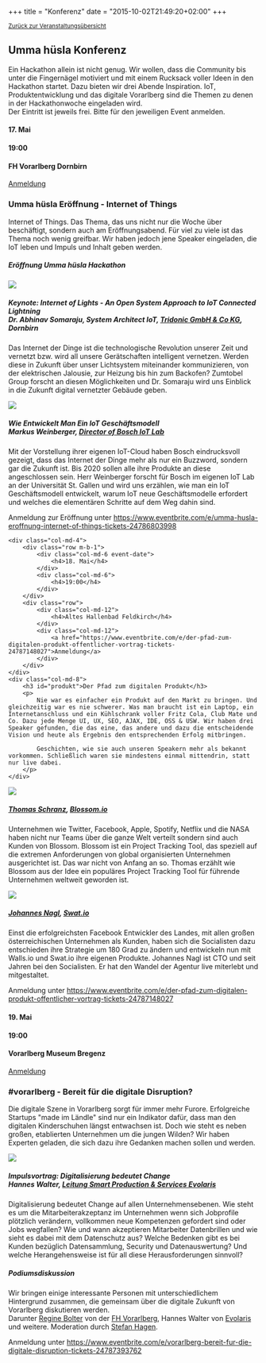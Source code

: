 +++
title = "Konferenz"
date = "2015-10-02T21:49:20+02:00"
+++

<small><a href="/veranstaltungen">Zurück zur Veranstaltungsübersicht</a></small>

## Umma hüsla Konferenz

Ein Hackathon allein ist nicht genug. Wir wollen, dass die Community bis unter die Fingernägel motiviert und mit einem Rucksack voller Ideen in den Hackathon startet. Dazu bieten wir drei Abende Inspiration. IoT, Produktentwicklung und das digitale Vorarlberg sind die Themen zu denen in der Hackathonwoche eingeladen wird.<br/>
Der Eintritt ist jeweils frei. Bitte für den jeweiligen Event anmelden.

<div id="iot" class="row event-list m-y-1 p-y-1">
	<div class="col-md-4">
		<div class="row m-b-1">
			<div class="col-md-6 event-date">
				<h4>17. Mai</h4>
			</div>
			<div class="col-md-6">
				<h4>19:00</h4>
			</div>
		</div>
		<div class="row">
			<div class="col-md-12">
				<h4>FH Vorarlberg Dornbirn</h4>
			</div>
			<div class="col-md-12">
				<a href="https://www.eventbrite.com/e/umma-husla-eroffnung-internet-of-things-tickets-24786803998">Anmeldung</a>
			</div>
		</div>
	</div>
	<div class="col-md-8">
		<h3>Umma hüsla Eröffnung - Internet of Things</h3>
		<p>
			Internet of Things. Das Thema, das uns nicht nur die Woche über beschäftigt, sondern auch am Eröffnungsabend. Für viel zu viele ist das Thema noch wenig greifbar. Wir haben jedoch jene Speaker eingeladen, die IoT leben und Impuls und Inhalt geben werden.
		</p>
	</div>
</div>
<div class="row m-b-1">
	<div class="col-md-2 col-md-offset-2">
	</div>
	<div class="col-md-8">
		<h5>Eröffnung Umma hüsla Hackathon</h5>
	</div>
</div>
<div class="row">
	<div class="col-md-2 col-md-offset-2"><img class="img-fluid" src="/img/speaker/abhinav.jpg" /></div>
	<div class="col-md-8">
		<h5>Keynote: Internet of Lights - An Open System Approach to IoT Connected Lightning<br/>Dr. Abhinav Somaraju, System Architect IoT, <a href="http://www.tridonic.com/">Tridonic GmbH &amp; Co KG</a>, Dornbirn </h5>
		<p>
			Das Internet der Dinge ist die technologische Revolution unserer Zeit und vernetzt bzw. wird all unsere Gerätschaften intelligent vernetzen. Werden diese in Zukunft über unser Lichtsystem miteinander kommunizieren, von der elektrischen Jalousie, zur Heizung bis hin zum Backofen? Zumtobel Group forscht an diesen Möglichkeiten und Dr. Somaraju wird uns Einblick in die Zukunft digital vernetzter Gebäude geben.
		</p>
	</div>
</div>
<div class="row">
	<div class="col-md-2 col-md-offset-2"><img class="img-fluid" src="/img/speaker/markus.jpg" /></div>
	<div class="col-md-8">
		<h5>Wie Entwickelt Man Ein IoT Geschäftsmodell<br/>Markus Weinberger, <a href="http://www.iot-lab.ch/">Director of Bosch IoT Lab</a></h5>
		<p>
			Mit der Vorstellung ihrer eigenen IoT-Cloud haben Bosch eindrucksvoll gezeigt, dass das Internet der Dinge mehr als nur ein Buzzword, sondern gar die Zukunft ist. Bis 2020 sollen alle ihre Produkte an diese angeschlossen sein. Herr Weinberger forscht für Bosch im eigenen IoT Lab an der Universität St. Gallen und wird uns erzählen, wie man ein IoT Geschäftsmodell entwickelt, warum IoT neue Geschäftsmodelle erfordert und welches die elementären Schritte auf dem Weg dahin sind.
		</p>
	</div>
</div>
<div class="row">
	<div class="col-md-8 col-md-offset-4">
		Anmeldung zur Eröffnung unter <a href="https://www.eventbrite.com/e/umma-husla-eroffnung-internet-of-things-tickets-24786803998">https://www.eventbrite.com/e/umma-husla-eroffnung-internet-of-things-tickets-24786803998</a>
	</div>
</div>
<div id="produkt" class="row event-list m-y-1 p-y-1">

	<div class="col-md-4">
		<div class="row m-b-1">
			<div class="col-md-6 event-date">
				<h4>18. Mai</h4>
			</div>
			<div class="col-md-6">
				<h4>19:00</h4>
			</div>
		</div>
		<div class="row">
			<div class="col-md-12">
				<h4>Altes Hallenbad Feldkirch</h4>
			</div>
			<div class="col-md-12">
				<a href="https://www.eventbrite.com/e/der-pfad-zum-digitalen-produkt-offentlicher-vortrag-tickets-24787148027">Anmeldung</a>
			</div>
		</div>
	</div>
	<div class="col-md-8">
		<h3 id="produkt">Der Pfad zum digitalen Produkt</h3>
		<p>
			Nie war es einfacher ein Produkt auf den Markt zu bringen. Und gleichzeitig war es nie schwerer. Was man braucht ist ein Laptop, ein Internetanschluss und ein Kühlschrank voller Fritz Cola, Club Mate und Co. Dazu jede Menge UI, UX, SEO, AJAX, IDE, OSS & USW. Wir haben drei Speaker gefunden, die das eine, das andere und dazu die entscheidende Vision und heute als Ergebnis den entsprechenden Erfolg mitbringen.
			
			Geschichten, wie sie auch unseren Speakern mehr als bekannt vorkommen. Schließlich waren sie mindestens einmal mittendrin, statt nur live dabei.
		</p>
	</div>
</div>
<div class="row">		
	<div class="col-md-2 col-md-offset-2"><img class="img-fluid" src="/img/speaker/thomas.jpg" /></div>
	<div class="col-md-8">
	<h5><a href="https://twitter.com/__tosh">Thomas Schranz</a>, <a href="http://blossom.io">Blossom.io</a></h5>
		<p>
		Unternehmen wie Twitter, Facebook, Apple, Spotify, Netflix und die NASA haben nicht nur Teams über die ganze Welt verteilt sondern sind auch Kunden von Blossom.
Blossom ist ein Project Tracking Tool, das speziell auf die extremen Anforderungen von global organisierten Unternehmen ausgerichtet ist.
Das war nicht von Anfang an so. Thomas erzählt wie Blossom aus der Idee ein populäres Project Tracking Tool für führende Unternehmen weltweit geworden ist.
		</p>
	</div>
</div>
<div class="row">		
	<div class="col-md-2 col-md-offset-2"><img class="img-fluid" src="/img/speaker/johannes.jpg" /></div>
	<div class="col-md-8">
		<h5><a href="https://twitter.com/jollife">Johannes Nagl</a>, <a href="http://swat.io">Swat.io</a></h5>
		<p>
			Einst die erfolgreichsten Facebook Entwickler des Landes, mit allen großen österreichischen Unternehmen als Kunden, haben sich die Socialisten dazu entschieden ihre Strategie um 180 Grad zu ändern und entwickeln nun mit Walls.io und Swat.io ihre eigenen Produkte. Johannes Nagl ist CTO und seit Jahren bei den Socialisten. Er hat den Wandel der Agentur live miterlebt und mitgestaltet.
		</p>
	</div>
</div>
<div class="row">
	<div class="col-md-8 col-md-offset-4">
		Anmeldung unter <a href="https://www.eventbrite.com/e/der-pfad-zum-digitalen-produkt-offentlicher-vortrag-tickets-24787148027">https://www.eventbrite.com/e/der-pfad-zum-digitalen-produkt-offentlicher-vortrag-tickets-24787148027</a>
	</div>
</div>
<div id="vorarlberg" class="row event-list m-y-1 p-y-1">
	<div class="col-md-4">
		<div class="row m-b-1">
			<div class="col-md-6 event-date">
				<h4>19. Mai</h4>
			</div>
			<div class="col-md-6">
				<h4>19:00</h4>
			</div>
		</div>
		<div class="row">
			<div class="col-md-12">
				<h4>Vorarlberg Museum Bregenz</h4>
			</div>
			<div class="col-md-12">
				<a href="https://www.eventbrite.com/e/vorarlberg-bereit-fur-die-digitale-disruption-tickets-24787393762">Anmeldung</a>
			</div>
		</div>
	</div>
	<div class="col-md-8">
		<h3>#vorarlberg - Bereit für die digitale Disruption?</h3>
		<p>
			Die digitale Szene in Vorarlberg sorgt für immer mehr Furore. Erfolgreiche Startups "made im Ländle" sind nur ein Indikator dafür, dass man den digitalen Kinderschuhen längst entwachsen ist. Doch wie steht es neben großen, etablierten Unternehmen um die jungen Wilden? Wir haben  Experten geladen, die sich dazu ihre Gedanken machen sollen und werden.
		</p>
	</div>
</div>
<div class="row">		
	<div class="col-md-2 col-md-offset-2"><img class="img-fluid" src="/img/speaker/hannes.jpg" /></div>
	<div class="col-md-8">
	<h5>Impulsvortrag: Digitalisierung bedeutet Change<br/>Hannes Walter, <a href="https://www.evolaris.net/">Leitung Smart Production & Services Evolaris</a></h5>
		<p>
Digitalisierung bedeutet Change auf allen Unternehmensebenen. Wie steht es um die Mitarbeiterakzeptanz im Unternehmen wenn sich Jobprofile plötzlich verändern, vollkommen neue Kompetenzen gefordert sind oder Jobs wegfallen? Wie und wann akzeptieren Mitarbeiter Datenbrillen und wie sieht es dabei mit dem Datenschutz aus? Welche Bedenken gibt es bei Kunden bezüglich Datensammlung, Security und Datenauswertung? Und welche Herangehensweise ist für all diese Herausforderungen sinnvoll?
		</p>
	</div>
</div>
<div class="row m-t-1">		
	<div class="col-md-2 col-md-offset-2"></div>
	<div class="col-md-8">
	<h5>Podiumsdiskussion</h5>
		<p>
			Wir bringen einige interessante Personen mit unterschiedlichem Hintergrund zusammen, die gemeinsam über die digitale Zukunft von Vorarlberg diskutieren werden.<br/>
			Darunter <a href="https://www.youtube.com/watch?v=9rbT4Po0b_U">Regine Bolter</a> von der <a href="https://www.fhv.at">FH Vorarlberg</a>, Hannes Walter von <a href="https://www.evolaris.net/en/">Evolaris</a> und weitere. Moderation durch <a href="https://twitter.com/stefan_hagen">Stefan Hagen</a>.
		</p>
	</div>
</div>
<div class="row">
	<div class="col-md-8 col-md-offset-4">
		Anmeldung unter <a href="https://www.eventbrite.com/e/vorarlberg-bereit-fur-die-digitale-disruption-tickets-24787393762">https://www.eventbrite.com/e/vorarlberg-bereit-fur-die-digitale-disruption-tickets-24787393762</a>
	</div>
</div>
